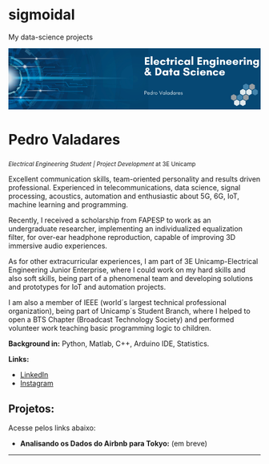 # sigmoidal
My data-science projects
<p align="center">
  <img src="https://raw.githubusercontent.com/Pedro1-21GW/sigmoidal/main/Banner%20Github.png" >
</p>

# Pedro Valadares
<sub>*Electrical Engineering Student | Project Development* at 3E Unicamp</sub>

Excellent communication skills, team-oriented personality and results driven professional. Experienced in telecommunications, data science, signal processing, acoustics, automation and enthusiastic about 5G, 6G, IoT, machine learning and programming.

Recently, I received a scholarship from FAPESP to work as an undergraduate researcher, implementing an individualized equalization filter, for over-ear headphone reproduction, capable of improving 3D immersive audio experiences.

As for other extracurricular experiences, I am part of 3E Unicamp-Electrical Engineering Junior Enterprise, where I could work on my hard skills and also soft skills, being part of a phenomenal team and developing solutions and prototypes for IoT and automation projects.

I am also a member of IEEE (world´s largest technical professional organization), being part of Unicamp´s Student Branch, where I helped to open a BTS Chapter (Broadcast Technology Society) and performed volunteer work teaching basic programming logic to children.

**Background in:** Python, Matlab, C++, Arduino IDE, Statistics.

**Links:**
* [LinkedIn](https://www.linkedin.com/in/valadares-pedro/)
* [Instagram](https://www.instagram.com/peuvala/?hl=pt-br)


## Projetos:
Acesse pelos links abaixo:
* **Analisando os Dados do Airbnb para Tokyo:** (em breve)

---




